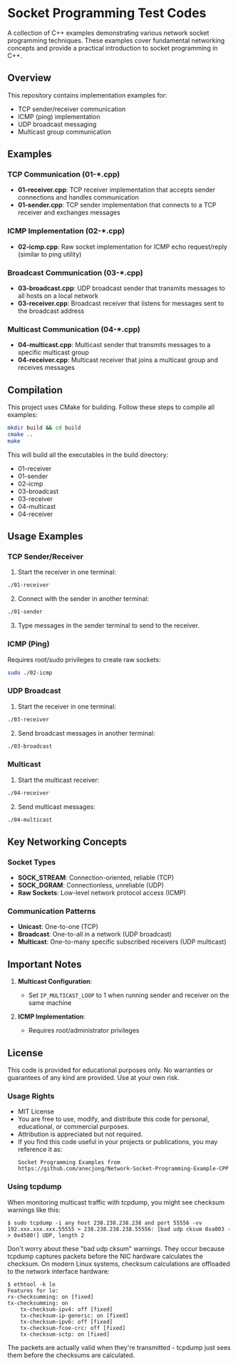 # Socket Programming Test Codes

A collection of C++ examples demonstrating various network socket programming techniques. These examples cover fundamental networking concepts and provide a practical introduction to socket programming in C++.

## Overview

This repository contains implementation examples for:

- TCP sender/receiver communication
- ICMP (ping) implementation
- UDP broadcast messaging
- Multicast group communication

## Examples

### TCP Communication (01-*.cpp)

- **01-receiver.cpp**: TCP receiver implementation that accepts sender connections and handles communication
- **01-sender.cpp**: TCP sender implementation that connects to a TCP receiver and exchanges messages

### ICMP Implementation (02-*.cpp)

- **02-icmp.cpp**: Raw socket implementation for ICMP echo request/reply (similar to ping utility)

### Broadcast Communication (03-*.cpp)

- **03-broadcast.cpp**: UDP broadcast sender that transmits messages to all hosts on a local network
- **03-receiver.cpp**: Broadcast receiver that listens for messages sent to the broadcast address

### Multicast Communication (04-*.cpp)

- **04-multicast.cpp**: Multicast sender that transmits messages to a specific multicast group
- **04-receiver.cpp**: Multicast receiver that joins a multicast group and receives messages

## Compilation

This project uses CMake for building. Follow these steps to compile all examples:

```bash
mkdir build && cd build
cmake ..
make
```

This will build all the executables in the build directory:
- 01-receiver
- 01-sender
- 02-icmp
- 03-broadcast
- 03-receiver
- 04-multicast
- 04-receiver

## Usage Examples

### TCP Sender/Receiver

1. Start the receiver in one terminal:
```bash
./01-receiver
```

2. Connect with the sender in another terminal:
```bash
./01-sender
```

3. Type messages in the sender terminal to send to the receiver.

### ICMP (Ping)

Requires root/sudo privileges to create raw sockets:

```bash
sudo ./02-icmp
```

### UDP Broadcast

1. Start the receiver in one terminal:
```bash
./03-receiver
```

2. Send broadcast messages in another terminal:
```bash
./03-broadcast
```

### Multicast

1. Start the multicast receiver:
```bash
./04-receiver
```

2. Send multicast messages:
```bash
./04-multicast
```

## Key Networking Concepts

### Socket Types
- **SOCK_STREAM**: Connection-oriented, reliable (TCP)
- **SOCK_DGRAM**: Connectionless, unreliable (UDP)
- **Raw Sockets**: Low-level network protocol access (ICMP)

### Communication Patterns
- **Unicast**: One-to-one (TCP)
- **Broadcast**: One-to-all in a network (UDP broadcast)
- **Multicast**: One-to-many specific subscribed receivers (UDP multicast)

## Important Notes

1. **Multicast Configuration**:
   - Set `IP_MULTICAST_LOOP` to 1 when running sender and receiver on the same machine

2. **ICMP Implementation**:
   - Requires root/administrator privileges

## License

This code is provided for educational purposes only. No warranties or guarantees of any kind are provided. Use at your own risk.

### Usage Rights
- MIT License
- You are free to use, modify, and distribute this code for personal, educational, or commercial purposes.
- Attribution is appreciated but not required.
- If you find this code useful in your projects or publications, you may reference it as:
  ```
  Socket Programming Examples from https://github.com/anecjong/Network-Socket-Programming-Example-CPP
  ```

### Using tcpdump

When monitoring multicast traffic with tcpdump, you might see checksum warnings like this:

```
$ sudo tcpdump -i any host 238.238.238.238 and port 55556 -vv
192.xxx.xxx.xxx.55555 > 238.238.238.238.55556: [bad udp cksum 0xa003 -> 0x4580!] UDP, length 2
```

Don't worry about these "bad udp cksum" warnings. They occur because tcpdump captures packets before the NIC hardware calculates the checksum. On modern Linux systems, checksum calculations are offloaded to the network interface hardware:

```
$ ethtool -k lo
Features for lo:
rx-checksumming: on [fixed]
tx-checksumming: on
	tx-checksum-ipv4: off [fixed]
	tx-checksum-ip-generic: on [fixed]
	tx-checksum-ipv6: off [fixed]
	tx-checksum-fcoe-crc: off [fixed]
	tx-checksum-sctp: on [fixed]
```

The packets are actually valid when they're transmitted - tcpdump just sees them before the checksums are calculated.
